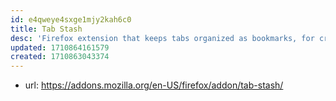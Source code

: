 ```yaml
---
id: e4qweye4sxge1mjy2kah6c0
title: Tab Stash
desc: 'Firefox extension that keeps tabs organized as bookmarks, for cross-device sync?'
updated: 1710864161579
created: 1710863043374
---
```


- url: https://addons.mozilla.org/en-US/firefox/addon/tab-stash/